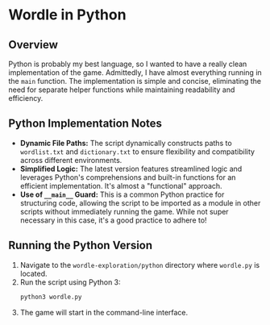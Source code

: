 # Wordle in Python

## Overview

Python is probably my best language, so I wanted to have a really clean implementation of the game. Admittedly, I have almost everything running in the `main` function. The implementation is simple and concise, eliminating the need for separate helper functions while maintaining readability and efficiency.

## Python Implementation Notes

- **Dynamic File Paths:** The script dynamically constructs paths to `wordlist.txt` and `dictionary.txt` to ensure flexibility and compatibility across different environments.
- **Simplified Logic:** The latest version features streamlined logic and leverages Python's comprehensions and built-in functions for an efficient implementation. It's almost a "functional" approach. 
- **Use of `__main__` Guard:** This is a common Python practice for structuring code, allowing the script to be imported as a module in other scripts without immediately running the game. While not super necessary in this case, it's a good practice to adhere to!

## Running the Python Version

1. Navigate to the `wordle-exploration/python` directory where `wordle.py` is located.
2. Run the script using Python 3:
   ```bash
   python3 wordle.py
   ```
3. The game will start in the command-line interface.